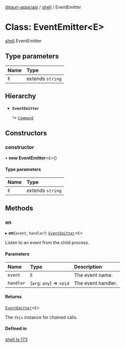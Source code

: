 [@tauri-apps/api](../README.md) / [shell](../modules/shell.md) / EventEmitter

# Class: EventEmitter<E\>

[shell](../modules/shell.md).EventEmitter

## Type parameters

| Name | Type |
| :------ | :------ |
| `E` | extends `string` |

## Hierarchy

- **`EventEmitter`**

  ↳ [`Command`](shell.Command.md)

## Constructors

### constructor

• **new EventEmitter**<`E`\>()

#### Type parameters

| Name | Type |
| :------ | :------ |
| `E` | extends `string` |

## Methods

### on

▸ **on**(`event`, `handler`): [`EventEmitter`](shell.EventEmitter.md)<`E`\>

Listen to an event from the child process.

#### Parameters

| Name | Type | Description |
| :------ | :------ | :------ |
| `event` | `E` | The event name. |
| `handler` | (`arg`: `any`) => `void` | The event handler. |

#### Returns

[`EventEmitter`](shell.EventEmitter.md)<`E`\>

The `this` instance for chained calls.

#### Defined in

[shell.ts:173](https://github.com/tauri-apps/tauri/blob/be07343/tooling/api/src/shell.ts#L173)
